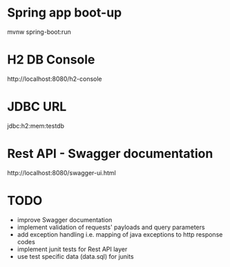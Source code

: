 # Spring app boot-up

mvnw spring-boot:run

# H2 DB Console

http://localhost:8080/h2-console

# JDBC URL

jdbc:h2:mem:testdb

# Rest API - Swagger documentation

http://localhost:8080/swagger-ui.html

# TODO

- improve Swagger documentation
- implement validation of requests' payloads and query parameters
- add exception handling i.e. mapping of java exceptions to http response codes
- implement junit tests for Rest API layer
- use test specific data (data.sql) for junits